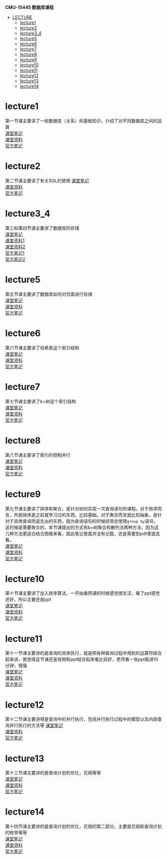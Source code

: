 **CMU-15445 数据库课程**  
* [LECTURE](#LECTURE)  
    * [lecture1](#lectrur1)  
    * [lecture2](#lecture2)  
    * [lecture3_4](#lecture3_4)  
    * [lecture5](#lecture5)  
    * [lecture6](#lecture6)  
    * [lecture7](#lecture7)  
    * [lecture8](#lecture8)  
    * [lecture9](#lecture9)  
    * [lecture10](#lecture10)  
    * [lecture11](#lecture11)  
    * [lecture12](#lecture12)  
    * [lecture13](#lecture13)   
    * [lecture14](#lecture14)   

# lecture1  
第一节课主要讲了一些数据库（关系）的基础知识，介绍了对不同数据库之间的运算  
[课堂笔记](/note/lecture/lecture1.md)    
[课堂资料](/material/lecture/01-introduction.pdf)  
[官方笔记](/material/lecture/note.pdf)  
# lecture2
第二节课主要讲了有关SQL的使用
[课堂笔记](/note/lecture/lecture2.md)  
[课堂资料](/material/lecture/lecture2/02-advancedsql.pdf)  
[官方笔记](/material/lecture/lecture2/note.pdf)  
# lecture3_4
第三和第四节课主要讲了数据库的存储  
[课堂笔记](/note/lecture/lecture3_4.md)  
[课堂资料1](/material/lecture/lecture3/03-storage1.pdf)  
[课堂资料2](/material/lecture/lecture4/04-storage2.pdf)  
[官方笔记1](/material/lecture/lecture3/note.pdf)  
[官方笔记2](/material/lecture/lecture4/note.pdf)  
# lecture5  
第五节课主要讲了数据库如何对页面进行存储  
[课堂笔记](/note/lecture/lecture5.md)  
[课堂资料](/material/lecture/lecture5/05-bufferpool.pdf)  
[官方笔记](/material/lecture/lecture5/note.pdf)  
# lecture6
第六节课主要讲了哈希表这个索引结构  
[课堂笔记](/note/lecture/lecture6.md)  
[课堂资料](/material/lecture/lecture6/06-hashtables.pdf)  
[官方笔记](/material/lecture/lecture6/note.pdf)  
# lecture7  
第七节课主要讲了b+树这个索引结构      
[课堂笔记](/note/lecture/lecture7.md)  
[课堂资料](/material/lecture/letcure7/07-trees.pdf)  
[官方笔记](/material/lecture/letcure7/note.pdf)  
# lecture8  
第八节课主要讲了索引的控制并行  
[课堂笔记](/note/lecture/lecture8.md)  
[课堂资料](/material/lecture/lecture8/08-indexconcurrency.pdf)  
[官方笔记](/material/lecture/lecture8/note.pdf)  
# lecture9  
第九节课主要讲了排序和聚合，是针对如何实现一次查询语句的课程。对于排序而言，外部排序是之前就学习过的东西，比较基础。对于聚合而言就比较抽象，是针对于具体查询而诞生出的东西，因为查询语句的时候经常会使用`group by`语句，这时候是需要聚合的，本节课提出的方式有b+树聚合和散列法两种方法，因为这几种方法更适合结合图像来看，因此笔记里面并没有记载，还是需要到pdf里面去看。    
[课堂笔记](/note/lecture/lecture9.md)  
[课堂资料](/material/lecture/lecture9/09-sorting.pdf)  
[官方笔记](/material/lecture/lecture9/note.pdf)  
# lecture10
第十节课主要讲了加入排序算法，一开始看网课的时候感觉很生涩，看了ppt感觉还好，所以主要还是ppt  
[课堂笔记](/note/lecture/lecture10.md)  
[课堂资料](/material/lecture/lecture10/10-joins.pdf)  
[官方笔记](/material/lecture/lecture10/note.pdf)  
# lecture11
第十一节课主要讲的是查询的具体执行，就是把各种查询过程中用到的运算符结合起来讲，我觉得这节课还是视频和ppt结合起来看比较好，老师看一张ppt能讲10分钟，很强  
[课堂笔记](/note/lecture/lecture11.md)  
[课堂资料](/material/lecture/lecture11/11-queryexecution1.pdf)  
[官方笔记](/material/lecture/lecture11/note.pdf)  
# lecture12
第十二节课主要讲得是查询中的并行执行，包括并行执行过程中的模型以及内部查询并行执行的方法等
[课堂笔记](/note/lecture/lecture12.md)  
[课堂资料](/material/lecture/lecture12/12-queryexecution2.pdf)    
[官方笔记](/material/lecture/lecture12/note.pdf)  
# lecture13
第十三节课主要讲的是查询计划的优化，花销等等  
[课堂笔记](/note/lecture/lecture13.md)  
[课堂资料](/material/lecture/lecture13/13-optimization1.pdf)      
[官方笔记](/material/lecture/lecture13/note.pdf)  
# lecture14
第十四节课主要讲的是查询计划的优化，花销的第二部分，主要是花销和查询计划的枚举等等  
[课堂笔记](/note/lecture/lecture14.md)  
[课堂资料](/material/lecture/lecture14/14-optimization2.pdf)      
[官方笔记](/material/lecture/lecture14/note.pdf)  
